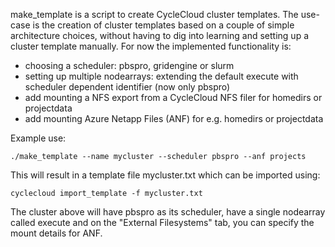 make_template is a script to create CycleCloud cluster templates. The use-case is the creation of cluster templates based on a couple of simple architecture choices, without having to dig into learning and setting up a cluster template manually.
For now the implemented functionality is:

- choosing a scheduler: pbspro, gridengine or slurm
- setting up multiple nodearrays: extending the default execute with scheduler dependent identifier (now only pbspro) 
- add mounting a NFS export from a CycleCloud NFS filer for homedirs or projectdata
- add mounting Azure Netapp Files (ANF) for e.g. homedirs or projectdata 


Example use:

```./make_template --name mycluster --scheduler pbspro --anf projects```


This will result in a template file mycluster.txt which can be imported using:

```cyclecloud import_template -f mycluster.txt```

The cluster above will have pbspro as its scheduler, have a single nodearray called execute and on the "External Filesystems" tab, you can specify the mount details for ANF.
